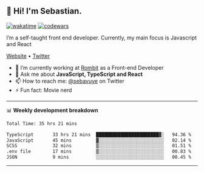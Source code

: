 ## 👋 Hi! I'm Sebastian.

[![wakatime](https://wakatime.com/badge/user/df0036c6-328a-4a39-be9b-e49417ed22a1.svg)](https://wakatime.com/@df0036c6-328a-4a39-be9b-e49417ed22a1)
[![codewars](https://www.codewars.com/users/sebavuye/badges/small)](https://www.codewars.com/users/sebavuye)

I’m a self-taught front end developer. Currently, my main focus is Javascript and React

[Website](https://sebastianvuye.be) • [Twitter](https://twitter.com/sebavuye)

- 🔭 I’m currently working at [Rombit](https://rombit.com/) as a Front-end Developer
- 💬 Ask me about **JavaScript, TypeScript and React**
- 📫 How to reach me: [@sebavuye](https://twitter.com/sebavuye) on Twitter
- ⚡ Fun fact: Movie nerd

-------

📊 **Weekly development breakdown**

<!--START_SECTION:waka-->

```txt
Total Time: 35 hrs 21 mins

TypeScript       33 hrs 21 mins  ███████████████████████▓░   94.36 %
JavaScript       45 mins         ▓░░░░░░░░░░░░░░░░░░░░░░░░   02.14 %
SCSS             32 mins         ▒░░░░░░░░░░░░░░░░░░░░░░░░   01.51 %
.env file        17 mins         ▒░░░░░░░░░░░░░░░░░░░░░░░░   00.83 %
JSON             9 mins          ░░░░░░░░░░░░░░░░░░░░░░░░░   00.45 %
```

<!--END_SECTION:waka-->
-------
